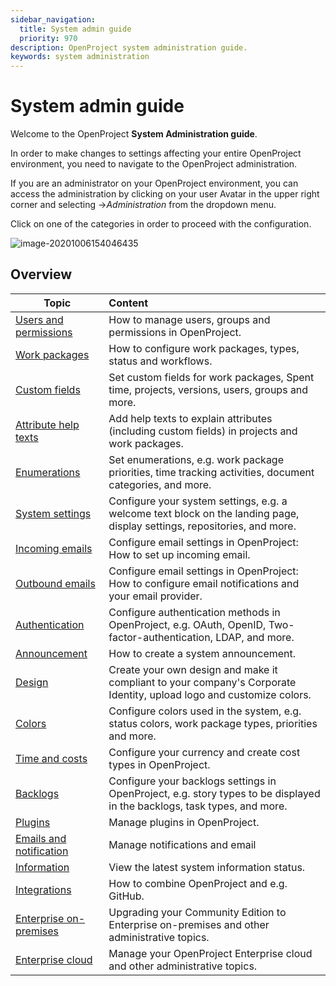 ```yaml
---
sidebar_navigation:
  title: System admin guide
  priority: 970
description: OpenProject system administration guide.
keywords: system administration
---
```

# System admin guide

Welcome to the OpenProject **System Administration guide**.

In order to make changes to settings affecting your entire OpenProject environment, you need to navigate to the OpenProject administration.

If you are an administrator on your OpenProject environment,  you can access the administration by clicking on your user Avatar in the upper right corner and selecting ->*Administration* from the dropdown menu.

Click on one of the categories in order to proceed with the configuration.

![image-20201006154046435](image-20201006154046435.png)



## Overview

| Topic                                                                             | Content                                                                                                                  |
|-----------------------------------------------------------------------------------|:-------------------------------------------------------------------------------------------------------------------------|
| [Users and permissions](./users-permissions)                                      | How to manage users, groups and permissions in OpenProject.                                                              |
| [Work packages](./manage-work-packages)                                           | How to configure work packages, types, status and workflows.                                                             |
| [Custom fields](./custom-fields)                                                  | Set custom fields for work packages, Spent time, projects, versions, users, groups and more.                             |
| [Attribute help texts](./attribute-help-texts)                                    | Add help texts to explain attributes (including custom fields) in projects and work packages.                            |
| [Enumerations](./enumerations)                                                    | Set enumerations, e.g. work package priorities, time tracking activities, document categories, and more.                 |
| [System settings](./system-settings)                                              | Configure your system settings, e.g. a welcome text block on the landing page, display settings, repositories, and more. |
| [Incoming emails](./../installation-and-operations/configuration/incoming-emails) | Configure email settings in OpenProject: How to set up incoming email.                                                   |
| [Outbound emails](./../installation-and-operations/configuration/outbound-emails) | Configure email settings in OpenProject: How to configure email notifications and your email provider.                   |
| [Authentication](./authentication)                                                | Configure authentication methods in OpenProject, e.g. OAuth, OpenID, Two-factor-authentication, LDAP, and more.          |
| [Announcement](./announcement)                                                    | How to create a system announcement.                                                                                     |
| [Design](./design)                                                                | Create your own design and make it compliant to your company's Corporate Identity, upload logo and customize colors.     |
| [Colors](./colors)                                                                | Configure colors used in the system, e.g. status colors, work package types, priorities and more.                        |
| [Time and costs](./time-and-costs)                                                | Configure your currency and create cost types in OpenProject.                                                            |
| [Backlogs](./backlogs)                                                            | Configure your backlogs settings in OpenProject, e.g. story types to be displayed in the backlogs, task types, and more. |
| [Plugins](./plugins)                                                              | Manage plugins in OpenProject.                                                                                           |
| [Emails and notification](./incoming-and-outgoing/)                               | Manage notifications and email                                                                                           |
| [Information](./information/)                                                     | View the latest system information status.                                                                               |
| [Integrations](./integrations/)                                                   | How to combine OpenProject and e.g. GitHub.                                                                              |
| [Enterprise on-premises](../enterprise-guide/enterprise-on-premises-guide/)       | Upgrading your Community Edition to Enterprise on-premises and other administrative topics.                              |
| [Enterprise cloud](../enterprise-guide/enterprise-cloud-guide/)                   | Manage your OpenProject Enterprise cloud and other administrative topics.                                                |
